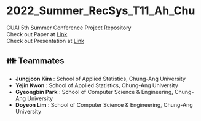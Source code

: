 # 2022_Summer_RecSys_T11_Ah_Chu
CUAI 5th Summer Conference Project Repository   
Check out Paper at [Link](https://github.com/woog2ee/KDrama-Chatbots/blob/main/CUAI%20%EB%8F%99%EA%B3%84%20%EC%BB%A8%ED%8D%BC%EB%9F%B0%EC%8A%A4%20Short%20Paper%20NLP%ED%8C%80.pdf)   
Check out Presentation at [Link](https://github.com/woog2ee/KDrama-Chatbots/blob/main/CUAI%20%EB%8F%99%EA%B3%84%20%EC%BB%A8%ED%8D%BC%EB%9F%B0%EC%8A%A4%20Presentation%20NLP%ED%8C%80.pdf)   

## 👪 Teammates
- **Jungjoon Kim** : School of Applied Statistics, Chung-Ang University
- **Yejin Kwon** : School of Applied Statistics, Chung-Ang University
- **Gyeongbin Park** : School of Computer Science & Engineering, Chung-Ang University
- **Doyeon Lim** : School of Computer Science & Engineering, Chung-Ang University
